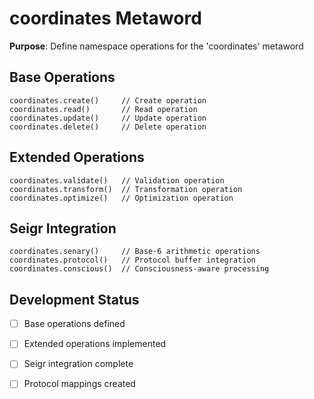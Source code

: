 # coordinates Metaword

**Purpose**: Define namespace operations for the 'coordinates' metaword

## Base Operations

```hyphos
coordinates.create()     // Create operation
coordinates.read()       // Read operation  
coordinates.update()     // Update operation
coordinates.delete()     // Delete operation
```

## Extended Operations

```hyphos
coordinates.validate()   // Validation operation
coordinates.transform()  // Transformation operation
coordinates.optimize()   // Optimization operation
```

## Seigr Integration

```hyphos
coordinates.senary()     // Base-6 arithmetic operations
coordinates.protocol()   // Protocol buffer integration
coordinates.conscious()  // Consciousness-aware processing
```

## Development Status

- [ ] Base operations defined
- [ ] Extended operations implemented  
- [ ] Seigr integration complete
- [ ] Protocol mappings created

